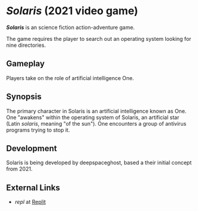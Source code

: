 # *Solaris* (2021 video game)
***Solaris*** is an science fiction action-adventure game.

The game requires the player to search out an operating system looking for nine directories.

## Gameplay
Players take on the role of artificial intelligence One.

## Synopsis
The primary character in Solaris is an artificial intelligence known as One. One "awakens" within the operating system of Solaris, an artificial star (Latin *solaris*, meaning "of the sun"). One encounters a group of antivirus programs trying to stop it.

## Development
Solaris is being developed by deepspaceghost, based a their initial concept from 2021.

## External Links
- *repl* at [Replit](https://en.wikipedia.org/wiki/Replit)
